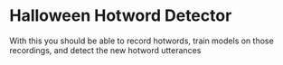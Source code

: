 # Halloween Hotword Detector

With this you should be able to record hotwords, train models on those 
recordings, and detect the new hotword utterances

